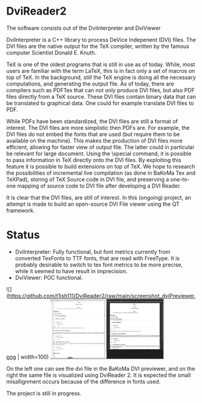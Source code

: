 # DviReader2

The software consists out of the DviInterpreter and DviViewer

DviInterpreter is a C++ library to process DeVice Indepenent (DVI) files.
The DVI files are the native output for the TeX compiler, written by the famous computer Scientist Donald E. Knuth.

TeX is one of the oldest programs that is still in use as of today.
While, most users are familiar with the term LaTeX, this is in fact only a set of macros on top of TeX.
In the background, still the TeX engine is doing all the necessary computations, and generating the output file.
As of today, there are compilers such as PDFTex that can not only produce DVI files, but also PDF files directly from a TeX source.
These DVI files contain binary data that can be translated to graphical data. One could for example translate DVI files to PDF.

While PDFs have been standardized, the DVI files are still a format of interest.
The DVI files are more simplistic then PDFs are. For example, the DVI files do not embed the fonts that are used (but require them to be available on the machine).
This makes the production of DVI files more efficient, allowing for faster view of output file.
The latter could in particular be relevant for large document.
Using the \special command, it is possible to pass information in TeX directly onto the DVI files.
By exploiting this feature it is possible to build extensions on top of TeX.
We hope to research the possibilities of incremental live compilation (as done in BaKoMa Tex and TeXPad), storing of TeX Source code in DVI file, and preserving a one-to-one mapping of source code to DVI file after developing a DVI Reader.


It is clear that the DVI files, are still of interest.
In this (ongoing) project, an attempt is made to build an open-source DVI File viewer using the QT framework.




# Status


- DviInterpreter: Fully functional, but font metrics currently from converted TexFonts to TTF fonts, that are read with FreeType. It is probably desirable to switch to tex font metrics to be more precise, while it seemed to have result in imprecision.
- DviViewer: POC functional. 


![](https://github.com/t1jsh111/DviReader2/raw/main/screenshot_dviPreviewer.png | width=100)
<img src="https://github.com/t1jsh111/DviReader2/raw/main/screenshot_dviPreviewer.png" alt="screenshot" width="300"/>


On the left one can see the dvi file in the BaKoMa DVI previewer, and on the right the same file is visualized using DviReader 2. It is expected the small misallignment occurs because of the difference in fonts used.

The project is still in progress.






